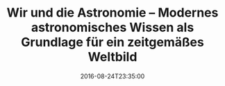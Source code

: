 ---
date: '2016-08-24T23:35:00'
talk_date: '1991-10-01T00:00:00'
talk_speakers:
  speaker1:
    name: Helmut Melsbach
title: Wir und die Astronomie – Modernes astronomisches Wissen als Grundlage für ein
  zeitgemäßes Weltbild
---